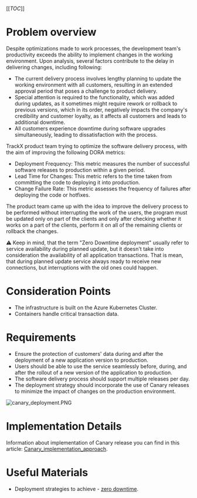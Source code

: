 [[_TOC_]]

# Problem overview

Despite optimizations made to work processes, the development team's productivity exceeds the ability to implement changes in the working environment. Upon analysis, several factors contribute to the delay in delivering changes, including following:

* The current delivery process involves lengthy planning to update the working environment with all customers, resulting in an extended approval period that poses a challenge to product delivery.
* Special attention is required to the functionality, which was added during updates, as it sometimes might require rework or rollback to previous versions, which in its order, negatively impacts the company's credibility and customer loyalty, as it affects all customers and leads to additional downtime.
* All customers experience downtime during software upgrades simultaneously, leading to dissatisfaction with the process.

TrackX product team trying to optimize the software delivery process, with the aim of improving the following DORA metrics:

* Deployment Frequency: This metric measures the number of successful software releases to production within a given period.
* Lead Time for Changes: This metric refers to the time taken from committing the code to deploying it into production.
* Change Failure Rate: This metric assesses the frequency of failures after deploying the code or hotfixes.

The product team came up with the idea to improve the delivery process to be performed without interrupting the work of the users, the program must be updated only on part of the clients and only after checking whether it works on a part of the clients, perform it on all of the remaining clients or rollback the changes.

<span>&#9888;</span> Keep in mind, that the term "Zero Downtime deployment" usually refer to service availability during planned update, but it doesn't take into consideration the availability of all application transactions. That is mean, that during planned update service always ready to receive new connections, but interruptions with the old ones could happen.

# Consideration Points

* The infrastructure is built on the Azure Kubernetes Cluster.
* Containers handle critical transaction data.

# Requirements

* Ensure the protection of customers' data during and after the deployment of a new application version to production.
* Users should be able to use the service seamlessly before, during, and after the rollout of a new version of the application to production.
* The software delivery process should support multiple releases per day.
* The deployment strategy should incorporate the use of Canary releases to minimize the impact of changes on the production environment.

![canary_deployment.PNG](/.attachments/canary_deployment-66a6722d-5b1e-4cb3-afe8-8e0eed717567.PNG)

# Implementation Details

Information about implementation of Canary release you can find in this article: [Canary_implementation_approach](/Cloud-Native-Pipelines-Project/04_Zero_Downtime/Canary_implementation_approach).

# Useful Materials

- Deployment strategies to achieve - [zero downtime](/Supporting-Materials/Deployment-Strategies-With-Zero-Downtime).
